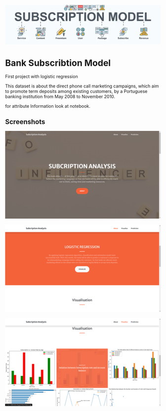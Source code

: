 ![headline_error](/sub.png)<br>
# Bank Subscribtion Model
 First project with logistic regression

This dataset is about the direct phone call marketing campaigns, which aim to promote term deposits among existing customers, by a Portuguese banking institution from May 2008 to November 2010.

for attribute Information look at notebook.

## Screenshots
![Screenshot_error](./Screenshots/1.png) <br> <br>
![Screenshot_error](./Screenshots/2.png) <br> <br>
![Screenshot_error](./Screenshots/3.png)
